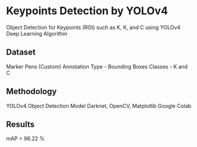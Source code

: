 # Keypoints Detection by YOLOv4

Object Detection for Keypoints (ROI) such as K, K, and C using YOLOv4 Deep Learning Algorithm

## Dataset

Marker Pens (Custom)
Annotation Type - Bounding Boxes
Classes - K and C

## Methodology

YOLOv4 Object Detection Model
Darknet, OpenCV, Matplotlib
Google Colab

## Results

mAP = 96.22 %
